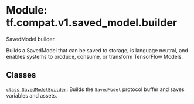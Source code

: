 <div itemscope itemtype="http://developers.google.com/ReferenceObject">
<meta itemprop="name" content="tf.compat.v1.saved_model.builder" />
<meta itemprop="path" content="Stable" />
</div>

# Module: tf.compat.v1.saved_model.builder

SavedModel builder.

<!-- Placeholder for "Used in" -->

Builds a SavedModel that can be saved to storage, is language neutral, and
enables systems to produce, consume, or transform TensorFlow Models.

## Classes

[`class SavedModelBuilder`](../../../../tf/compat/v1/saved_model/Builder.md): Builds the `SavedModel` protocol buffer and saves variables and assets.

